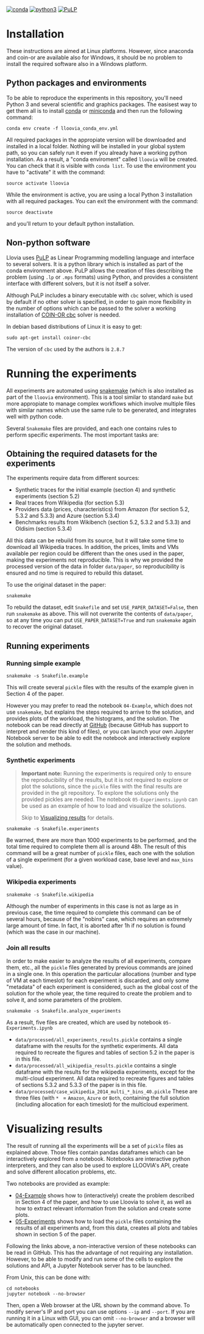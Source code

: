 [![conda](https://img.shields.io/badge/install%20with-conda-brightgreen.svg?style=flat-square)](https://www.continuum.io/downloads)  [ ![python3](https://img.shields.io/badge/python-3-blue.svg?style=flat-square)](https://www.python.org/download/releases/3.0/)  [ ![PuLP](https://img.shields.io/badge/PuLP-≥1.6.0-blue.svg?style=flat-square)](https://pythonhosted.org/PuLP/)

# Installation

These instructions are aimed at Linux platforms. However, since anaconda and coin-or are available also for Windows, it should be no problem to install the required software also in a Windows platform.

## Python packages and environments

To be able to reproduce the experiments in this repository, you'll need Python 3 and several scientific and graphics packages. The easisest way to get them all is to install [conda][1] or [miniconda][2] and then run the following command:

```
conda env create -f lloovia_conda_env.yml
```

All required packages in the appropiate version will be downloaded and installed in a local folder. Nothing will be installed in your global system path, so you can safely run it even if you already have a working python installation. As a result, a "conda enviroment" called `lloovia` will be created.  You can check that it is visible with `conda list`. To use the environment you have to "activate" it with the command:

```
source activate lloovia
```

While the environment is active, you are using a local Python 3 installation with all required packages. You can exit the environment with the command:

```
source deactivate
```

and you'll return to your default python installation.

## Non-python software

Llovia uses [PuLP][] as Linear Programming modelling language and interface to several solvers. It is a python library which is installed as part of the conda environment above. PuLP allows the creation of files describing the problem (using `.lp`  or `.mps` formats) using Python, and provides a consistent interface with different solvers, but it is not itself a solver.

Although PuLP includes a binary executable with `cbc` solver, which is used by default if no other solver is specified, in order to gain more flexibility in the number of options which can be passed to the solver a working installation of [COIN-OR cbc][cbc] solver is needed.

In debian based distributions of Linux it is easy to get:

```
sudo apt-get install coinor-cbc
```

The version of `cbc` used by the authors is `2.8.7`


# Running the experiments

All experiments are automated using [snakemake][3] (which is also installed as part of the `lloovia` environment). This is a tool similar to standard `make` but more appropiate to manage complex workflows which involve multiple files with similar names which use the same rule to be generated, and integrates well with python code.

Several `Snakemake` files are provided, and each one contains rules to perform specific experiments. The most important tasks are:

## Obtaining the required datasets for the experiments

The experiments require data from different sources: 

* Synthetic traces for the initial example (section 4) and synthetic experiments (section 5.2)
* Real traces from Wikipedia (for section 5.3)
* Providers data (prices, characteristics) from Amazon (for section 5.2, 5.3.2 and 5.3.3) and Azure (section 5.3.4)
* Benchmarks results from Wikibench (section 5.2, 5.3.2 and 5.3.3) and Oldisim (section 5.3.4)

All this data can be rebuild from its source, but it will take some time to download all Wikipedia traces. In addition, the prices, limits and VMs available per region could be different than the ones used in the paper, making the experiments not reproducible. This is why we provided the processed version of the data in folder `data/paper`, so reproducibility is ensured and no time is required to rebuild this dataset.

To use the original dataset in the paper:

```
snakemake
```

To rebuild the dataset, edit `Snakefile` and set `USE_PAPER_DATASET=False`, then run `snakemake` as above. This will not overwrite the contents of `data/paper`, so at any time you can put `USE_PAPER_DATASET=True` and run `snakemake` again to recover the original dataset.

## Running experiments

### Running simple example

```
snakemake -s Snakefile.example
```

This will create several `pickle` files with the results of the example given in Section 4 of the paper.

However you may prefer to read the notebook `04-Example`, which does not use `snakemake`, but explains the steps required to arrive to the solution, and provides plots of the workload, the histograms, and the solution. The notebook can be read directly at [GitHub][4] (because GitHub has support to interpret and render this kind of files), or you can launch your own Jupyter Notebook server to be able to edit the notebook and interactively explore the solution and methods.

### Synthetic experiments

> **Important note:** Running the experiments is required only to ensure the reproducibility of the results, but it is not required to explore or plot the solutions, since the `pickle` files with the final results are provided in the git repository. To explore the solutions only the provided pickles are needed. The notebook `05-Experiments.ipynb` can be used as an example of how to load and visualize the solutions. 
>
> Skip to [Visualizing results](#visualizing-results) for details.

```
snakemake -s Snakefile.experiments
```

Be warned, there are more than 1000 experiments to be performed, and the total time required to complete them all is around 48h. The result of this command will be a great number of `pickle` files, each one with the solution of a single experiment (for a given workload case, base level  and `max_bins` value).

### Wikipedia experiments

```
snakemake -s Snakefile.wikipedia
```

Although the number of experiments in this case is not as large as in previous case, the time required to complete this command can be of several hours, because of the "nobins" case, which requires an extremely large amount of time. In fact, it is aborted after 1h if no solution is found (which was the case in our machine).

### Join all results

In order to make easier to analyze the results of all experiments, compare them, etc., all the `pickle` files generated by previous commands are joined in a single one. In this operation the particular allocations (number and type of VM at each timeslot) for each experiment is discarded, and only some "metadata" of each experiment is considered, such as the global cost of the solution for the whole year, the time required to create the problem and to solve it, and some parameters of the problem.

```
snakemake -s Snakefile.analyze_experiments
```

As a result, five files are created, which are used by notebook `05-Experiments.ipynb`

* `data/processed/all_experiments_results.pickle` contains a single dataframe with the results for the synthetic experiments. All data required to recreate the figures and tables of section 5.2 in the paper is in this file. 
* `data/processed/all_wikipedia_results.pickle` contains a single dataframe with the results for the wikipedia experiments, except for the multi-cloud experiment. All data required to recreate figures and tables of sections 5.3.2 and 5.3.3 of the paper is in this file.
* `data/processed/case_wikipedia_2014_multi_*_bins_40.pickle` These are three files (with `* ` = `Amazon`, `Azure` or `Both`, containing the full solution (including allocation for each timeslot) for the multicloud experiment.

# Visualizing results

The result of running all the experiments will be a set of `pickle` files as explained above. Those files contain pandas dataframes which can be interactively explored from a notebook. Notebooks are interactive python interpreters, and they can also be used to explore LLOOVIA's API, create and solve different allocation problems, etc.

Two notebooks are provided as example:

* [04-Example](notebooks/04-Example.ipynb) shows how to (interactively) create the problem described in Section 4 of the paper, and how to use Lloovia to solve it, as well as how to extract relevant information from the solution and create some plots.
* [05-Experiments](notebooks/05-Experiments.ipynb) shows how to load the `pickle` files containing the results of all experiments and, from this data, creates all plots and tables shown in section 5 of the paper.

Following the links above, a non-interactive version of these notebooks can be read in GitHub. This has the advantage of not requiring any installation. However, to be able to modify and run some of the cells to explore the solutions and API, a Jupyter Notebook server has to be launched.

From Unix, this can be done with:

```
cd notebooks
jupyter notebook --no-browser
```

Then, open a Web browser at the URL shown by the command above. To modify server's IP and port you can use options `--ip` and `--port`. If you are running it in a Linux with GUI, you can omit `--no-browser` and a browser will be automatically open connected to the jupyter server.

[1]: https://www.continuum.io/downloads
[2]: http://conda.pydata.org/miniconda.html
[3]: https://bitbucket.org/snakemake/snakemake/wiki/Home
[4]: https://github.com/asi-uniovi/lloovia/tree/master/notebooks
[PuLP]: https://pythonhosted.org/PuLP/
[cbc]: https://projects.coin-or.org/Cbc

